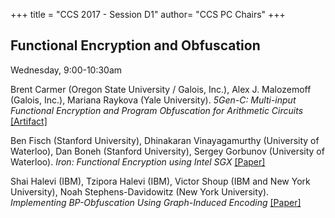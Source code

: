 +++
title = "CCS 2017 - Session D1"
author= "CCS PC Chairs"
+++
<p>
<h2>Functional Encryption and Obfuscation</h2>Wednesday, 9:00-10:30am<p><p><div class="hanging"><span class="author">Brent&nbsp;Carmer</span> <span class="institution">(Oregon State University / Galois, Inc.)</span>, <span class="author">Alex&nbsp;J.&nbsp;Malozemoff</span> <span class="institution">(Galois, Inc.)</span>, <span class="author">Mariana&nbsp;Raykova</span> <span class="institution">(Yale University)</span>. <em>5Gen-C: Multi-input Functional Encryption and Program Obfuscation for Arithmetic Circuits</em> <a href="https://github.com/5GenCrypto">[Artifact]</a></div></p>
<p><div class="hanging"><span class="author">Ben&nbsp;Fisch</span> <span class="institution">(Stanford University)</span>, <span class="author">Dhinakaran&nbsp;Vinayagamurthy</span> <span class="institution">(University of Waterloo)</span>, <span class="author">Dan&nbsp;Boneh</span> <span class="institution">(Stanford University)</span>, <span class="author">Sergey&nbsp;Gorbunov</span> <span class="institution">(University of Waterloo)</span>. <em>Iron: Functional Encryption using Intel SGX</em> <a href="https://eprint.iacr.org/2016/1071">[Paper]</a></div></p>
<p><div class="hanging"><span class="author">Shai&nbsp;Halevi</span> <span class="institution">(IBM)</span>, <span class="author">Tzipora&nbsp;Halevi</span> <span class="institution">(IBM)</span>, <span class="author">Victor&nbsp;Shoup</span> <span class="institution">(IBM and New York University)</span>, <span class="author">Noah&nbsp;Stephens-Davidowitz</span> <span class="institution">(New York University)</span>. <em>Implementing BP-Obfuscation Using Graph-Induced Encoding</em> <a href="https://eprint.iacr.org/2017/104">[Paper]</a></div></p>
